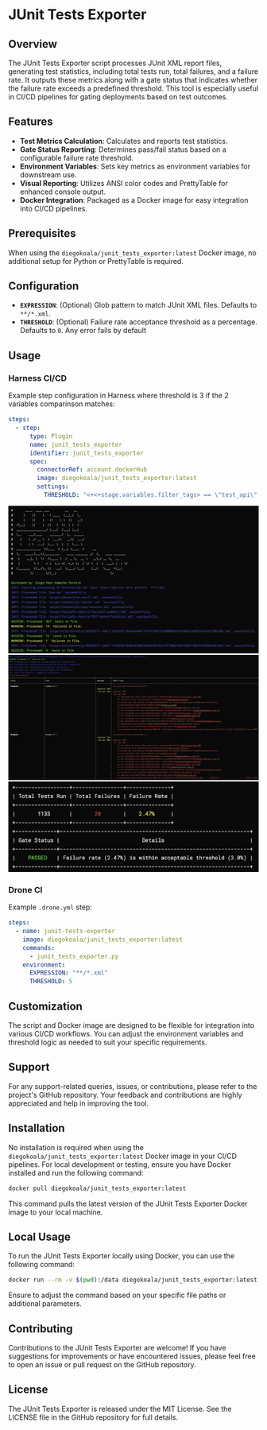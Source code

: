 # JUnit Tests Exporter

## Overview

The JUnit Tests Exporter script processes JUnit XML report files, generating test statistics, including total tests run, total failures, and a failure rate. It outputs these metrics along with a gate status that indicates whether the failure rate exceeds a predefined threshold. This tool is especially useful in CI/CD pipelines for gating deployments based on test outcomes.

## Features

- **Test Metrics Calculation**: Calculates and reports test statistics.
- **Gate Status Reporting**: Determines pass/fail status based on a configurable failure rate threshold.
- **Environment Variables**: Sets key metrics as environment variables for downstream use.
- **Visual Reporting**: Utilizes ANSI color codes and PrettyTable for enhanced console output.
- **Docker Integration**: Packaged as a Docker image for easy integration into CI/CD pipelines.

## Prerequisites

When using the `diegokoala/junit_tests_exporter:latest` Docker image, no additional setup for Python or PrettyTable is required.

## Configuration

- **`EXPRESSION`**: (Optional) Glob pattern to match JUnit XML files. Defaults to `**/*.xml`.
- **`THRESHOLD`**: (Optional) Failure rate acceptance threshold as a percentage. Defaults to `0`. Any error fails by default

## Usage

### Harness CI/CD

Example step configuration in Harness where threshold is 3 if the 2 variables comparinson matches:

```yaml
steps:
  - step:
      type: Plugin
      name: junit_tests_exporter
      identifier: junit_tests_exporter
      spec:
        connectorRef: account.dockerHub
        image: diegokoala/junit_tests_exporter:latest
        settings:
          THRESHOLD: "<+<+stage.variables.filter_tags> == \"test_api\" && <+stage.variables.environment> == 'dev' ? 3 : 0>"
```
![Harness Plugin Header](junit-exporter-1.png "Plugin Header")
![Stack Trace Visualization](junit-exporter-2.png "Stack Trace Errors Visualization")
![Summary Results](junit-exporter-3.png "Summary Results and Failure Rate Gate")

### Drone CI

Example `.drone.yml` step:

```yaml
steps:
  - name: junit-tests-exporter
    image: diegokoala/junit_tests_exporter:latest
    commands:
      - junit_tests_exporter.py
    environment:
      EXPRESSION: "**/*.xml"
      THRESHOLD: 5
```

## Customization

The script and Docker image are designed to be flexible for integration into various CI/CD workflows. You can adjust the environment variables and threshold logic as needed to suit your specific requirements.

## Support

For any support-related queries, issues, or contributions, please refer to the project's GitHub repository. Your feedback and contributions are highly appreciated and help in improving the tool.

## Installation

No installation is required when using the `diegokoala/junit_tests_exporter:latest` Docker image in your CI/CD pipelines. For local development or testing, ensure you have Docker installed and run the following command:

```bash
docker pull diegokoala/junit_tests_exporter:latest
```

This command pulls the latest version of the JUnit Tests Exporter Docker image to your local machine.

## Local Usage

To run the JUnit Tests Exporter locally using Docker, you can use the following command:

```bash
docker run --rm -v $(pwd):/data diegokoala/junit_tests_exporter:latest junit_tests_exporter.py
```

Ensure to adjust the command based on your specific file paths or additional parameters.

## Contributing

Contributions to the JUnit Tests Exporter are welcome! If you have suggestions for improvements or have encountered issues, please feel free to open an issue or pull request on the GitHub repository.

## License

The JUnit Tests Exporter is released under the MIT License. See the LICENSE file in the GitHub repository for full details.

